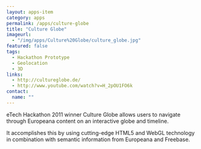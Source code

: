 ```yaml
---
layout: apps-item
category: apps
permalink: /apps/culture-globe
title: "Culture Globe"
imageurl:
  - "/img/apps/Culture%20Globe/culture_globe.jpg"
featured: false
tags:
  - Hackathon Prototype
  - Geolocation
  - 3D
links:
  - http://cultureglobe.de/
  - http://www.youtube.com/watch?v=H_2pOU1FO6k
contact: 
  name: ""
---
```


eTech Hackathon 2011 winner Culture Globe allows users to navigate through Europeana content on an interactive globe and timeline.

It accomplishes this by using cutting-edge HTML5 and WebGL technology in combination with semantic information from Europeana and Freebase.


